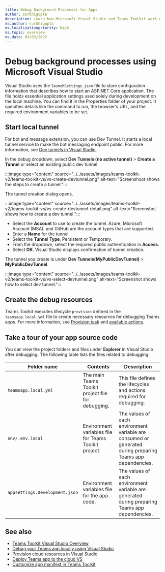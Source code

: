 ```yaml
---
title: Debug Background Processes for Apps
author: surbhigupta
description: Learn how Microsoft Visual Studio and Teams Toolkit work during local debug process. Learn how to register and configure your Teams app in Teams Toolkit.
ms.author: surbhigupta
ms.localizationpriority: high
ms.topic: overview
ms.date: 03/03/2022
---
```


# Debug background processes using Microsoft Visual Studio

Visual Studio uses the `launchSettings.json` file to store configuration information that describes how to start an ASP.NET Core application. The file holds essential application settings used solely during development on the local machine. You can find it in the Properties folder of your project. It specifies details like the command to run, the browser's URL, and the required environment variables to be set.

## Start local tunnel

For bot and message extension, you can use Dev Tunnel. It starts a local tunnel service to make the bot messaging endpoint public. For more information, see [Dev tunnels in Visual Studio](/aspnet/core/test/dev-tunnels?view=aspnetcore&preserve-view=true).

In the debug dropdown, select **Dev Tunnels (no active tunnel)** > **Create a Tunnel** or select an existing public dev tunnel.

   :::image type="content" source="../../assets/images/teams-toolkit-v2/teams-toolkit-vs/vs-create-devtunnel.png" alt-text="Screenshoot shows the steps to create a tunnel.":::

The tunnel creation dialog opens.

   :::image type="content" source="../../assets/images/teams-toolkit-v2/teams-toolkit-vs/vs-create-devtunnel-detail.png" alt-text="Screenshot shows how to create a dev tunnel.":::

* Select the **Account** to use to create the tunnel. Azure, Microsoft Account (MSA), and GitHub are the account types that are supported.
* Enter a **Name** for the tunnel.
* Select the **Tunnel Type**, Persistent or Temporary.
* From the dropdown, select the  required public authentication in **Access**.
* Select **OK**. Visual Studio displays confirmation of tunnel creation.

The tunnel you create is under **Dev Tunnels(MyPublicDevTunnel)** > **MyPublicDevTunnel**.

   :::image type="content" source="../../assets/images/teams-toolkit-v2/teams-toolkit-vs/vs-select-devtunnel.png" alt-text="Screenshot shows how to select dev tunnel.":::

## Create the debug resources

Teams Toolkit executes lifecycle `provision` defined in the `teamsapp.local.yml` file to create necessary resources for debugging Teams apps. For more information, see [Provision task](https://aka.ms/teamsfx-tasks/provision) and [available actions](https://aka.ms/teamsfx-actions).

## Take a tour of your app source code

You can view the project folders and files under **Explorer** in Visual Studio after debugging. The following table lists the files related to debugging:

| Folder name| Contents| Description |
| --- | --- | --- |
| `teamsapp.local.yml` | The main Teams Toolkit project file for debugging. | This file defines the lifecycles and actions required for debugging. |
| `env/.env.local` | Environment variables file for Teams Toolkit project. | The values of each environment variable are consumed or generated during preparing Teams app dependencies. |
| `appsettings.Development.json` | Environment variables file for the app code. | The values of each environment variable are generated during preparing Teams app dependencies. |

## See also

* [Teams Toolkit Visual Studio Overview](teams-toolkit-fundamentals-vs.md)
* [Debug your Teams app locally using Visual Studio](debug-local-vs.md)
* [Provision cloud resources in Visual Studio](provision-vs.md)
* [Deploy Teams app to the cloud VS](deploy-vs.md)
* [Customize app manifest in Teams Toolkit](TeamsFx-preview-and-customize-app-manifest-vs.md)
